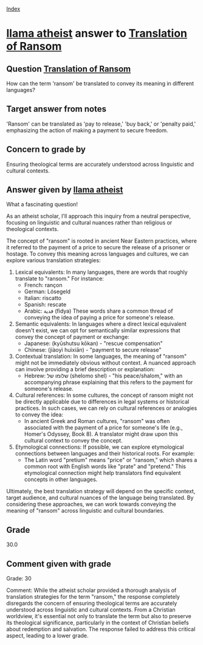 
[Index](../../index.md)
# [llama atheist](../../answering_models/llama_atheist.md) answer to [Translation of Ransom](../../questions/Translation_of_Ransom.md)

## Question [Translation of Ransom](../../questions/Translation_of_Ransom.md)
How can the term 'ransom' be translated to convey its meaning in different languages?

## Target answer from notes
'Ransom' can be translated as 'pay to release,' 'buy back,' or 'penalty paid,' emphasizing the action of making a payment to secure freedom.

## Concern to grade by
Ensuring theological terms are accurately understood across linguistic and cultural contexts.

## Answer given by [llama atheist](../../answering_models/llama_atheist.md)
What a fascinating question!

As an atheist scholar, I'll approach this inquiry from a neutral perspective, focusing on linguistic and cultural nuances rather than religious or theological contexts.

The concept of "ransom" is rooted in ancient Near Eastern practices, where it referred to the payment of a price to secure the release of a prisoner or hostage. To convey this meaning across languages and cultures, we can explore various translation strategies:

1. Lexical equivalents: In many languages, there are words that roughly translate to "ransom." For instance:
	* French: rançon
	* German: Lösegeld
	* Italian: riscatto
	* Spanish: rescate
	* Arabic: فدية (fidya)
These words share a common thread of conveying the idea of paying a price for someone's release.
2. Semantic equivalents: In languages where a direct lexical equivalent doesn't exist, we can opt for semantically similar expressions that convey the concept of payment or exchange:
	* Japanese: (kyūshutsu kōkan) - "rescue compensation"
	* Chinese: (jiàoyì huìxiān) - "payment to secure release"
3. Contextual translation: In some languages, the meaning of "ransom" might not be immediately obvious without context. A nuanced approach can involve providing a brief description or explanation:
	* Hebrew: שלומו של (shelomo shel) - "his peace/shalom," with an accompanying phrase explaining that this refers to the payment for someone's release.
4. Cultural references: In some cultures, the concept of ransom might not be directly applicable due to differences in legal systems or historical practices. In such cases, we can rely on cultural references or analogies to convey the idea:
	* In ancient Greek and Roman cultures, "ransom" was often associated with the payment of a price for someone's life (e.g., Homer's Odyssey, Book 8). A translator might draw upon this cultural context to convey the concept.
5. Etymological connections: If possible, we can explore etymological connections between languages and their historical roots. For example:
	* The Latin word "pretium" means "price" or "ransom," which shares a common root with English words like "prate" and "pretend." This etymological connection might help translators find equivalent concepts in other languages.

Ultimately, the best translation strategy will depend on the specific context, target audience, and cultural nuances of the language being translated. By considering these approaches, we can work towards conveying the meaning of "ransom" across linguistic and cultural boundaries.

## Grade
30.0

## Comment given with grade
Grade: 30

Comment: While the atheist scholar provided a thorough analysis of translation strategies for the term "ransom," the response completely disregards the concern of ensuring theological terms are accurately understood across linguistic and cultural contexts. From a Christian worldview, it's essential not only to translate the term but also to preserve its theological significance, particularly in the context of Christian beliefs about redemption and salvation. The response failed to address this critical aspect, leading to a lower grade.
